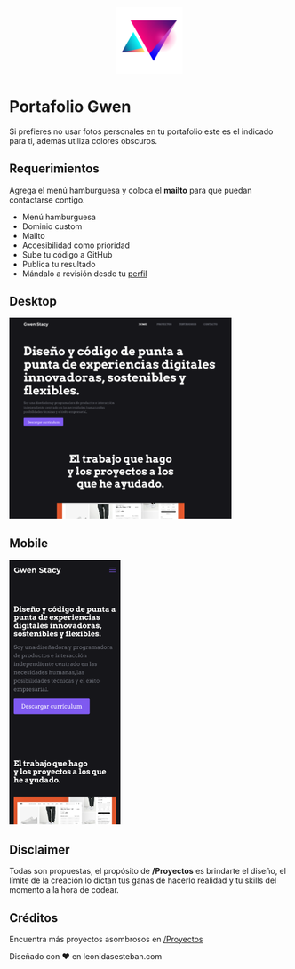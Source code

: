 <div align="center">
<img width="120px"  src="https://raw.githubusercontent.com/no-te-rindas/logo/main/Logo/LeonidasEsteban-destello-envolvente-cuadrada.png" />
</div>

# Portafolio Gwen

Si prefieres no usar fotos personales en tu portafolio este es el indicado para ti, además utiliza colores obscuros.

## Requerimientos

Agrega el menú hamburguesa y coloca el **mailto** para que puedan contactarse contigo.

- Menú hamburguesa
- Dominio custom
- Mailto
- Accesibilidad como prioridad
- Sube tu código a GitHub
- Publica tu resultado
- Mándalo a revisión desde tu [perfil](https://leonidasesteban.com/estudiante)


## Desktop

<img width="400px"  src="https://github.com/no-te-rindas/imagenes/blob/main/Readmes/portafolio-gwen/gwen-desktop.png?raw=true" />

## Mobile

<img width="200px" src="https://github.com/no-te-rindas/imagenes/blob/main/Readmes/portafolio-gwen/gwen-mobile.png?raw=true" />

## Disclaimer

Todas son propuestas, el propósito de **/Proyectos** es brindarte el diseño, el límite de la creación lo dictan tus ganas de hacerlo realidad y tu skills del momento a la hora de codear.


## Créditos

Encuentra más proyectos asombrosos en [/Proyectos](https://leonidasesteban.com/proyectos)

Diseñado con ♥️ en leonidasesteban.com
